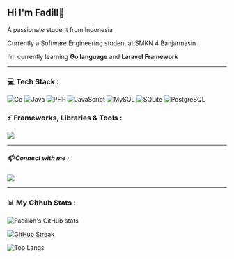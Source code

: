 ## Hi I'm Fadill👋

A passionate student from Indonesia  

Currently a Software Engineering student at SMKN 4 Banjarmasin  

I’m currently learning **Go language** and **Laravel Framework**

---

### 💻 Tech Stack :
<p>
  <!-- Programming Languages -->
  <img src="https://img.shields.io/badge/Go-00ADD8?style=for-the-badge&logo=go&logoColor=white" alt="Go" />
  <img src="https://img.shields.io/badge/Java-ED8B00?style=for-the-badge&logo=openjdk&logoColor=white" alt="Java" />
  <img src="https://img.shields.io/badge/PHP-777BB4?style=for-the-badge&logo=php&logoColor=white" alt="PHP" />
  <img src="https://img.shields.io/badge/JavaScript-F7DF1E?style=for-the-badge&logo=javascript&logoColor=black" alt="JavaScript" />

  <!-- Databases -->
  <img src="https://img.shields.io/badge/MySQL-4479A1?style=for-the-badge&logo=mysql&logoColor=white" alt="MySQL" />
  <img src="https://img.shields.io/badge/SQLite-003B57?style=for-the-badge&logo=sqlite&logoColor=white" alt="SQLite" />
  <img src="https://img.shields.io/badge/PostgreSQL-336791?style=for-the-badge&logo=postgresql&logoColor=white" alt="PostgreSQL" />
</p>

### ⚡ Frameworks, Libraries & Tools :
<p>
  <img src="https://skillicons.dev/icons?i=laravel,react,bootstrap,tailwind,git,github,vscode,androidstudio" />
</p>

---

##### 📫 Connect with me :
<a href="https://instagram.com/fadiielll_" target="_blank">
    <img src="https://skillicons.dev/icons?i=instagram" />
</a>

---

### 📊 My Github Stats :
![Fadillah's GitHub stats](https://github-readme-stats.vercel.app/api?username=Fadell-Karlsefni&show_icons=true&theme=chartreuse-dark)  

[![GitHub Streak](https://streak-stats.demolab.com/?user=Fadell-Karlsefni&theme=chartreuse-dark)](https://git.io/streak-stats)

![Top Langs](https://github-readme-stats.vercel.app/api/top-langs/?username=Fadell-Karlsefni&show_icons=true&theme=chartreuse-dark&layout=compact)
